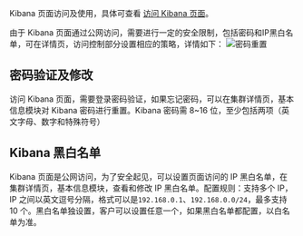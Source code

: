 Kibana 页面访问及使用，具体可查看 [访问 Kibana 页面](https://cloud.tencent.com/document/product/845/17146)。

由于 Kibana 页面通过公网访问，需要进行一定的安全限制，包括密码和IP黑白名单，可在详情页，访问控制部分设置相应的策略，详情如下：
![密码重置](https://main.qcloudimg.com/raw/ef5bb523ba8faf1d50ab20e2d973d4d4.png)
## 密码验证及修改
访问 Kibana 页面，需要登录密码验证，如果忘记密码，可以在集群详情页，基本信息模块对 Kibana 密码进行重置。Kibana 密码需 8~16 位，至少包括两项（英文字母、数字和特殊符号）


## Kibana 黑白名单
Kibana 页面是公网访问，为了安全起见，可以设置页面访问的 IP 黑白名单，在集群详情页，基本信息模块，查看和修改 IP 黑白名单。配置规则：支持多个 IP，IP 之间以英文逗号分隔，格式可以是`192.168.0.1`、`192.168.0.0/24`，最多支持 10 个。黑白名单独设置，客户可以设置任意一个，如果黑白名单都配置，以白名单为准。
